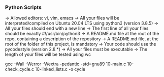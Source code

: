 
### Python Scripts
-> Allowed editors: vi, vim, emacs
-> All your files will be interpreted/compiled on Ubuntu 20.04 LTS using python3 (version 3.8.5)
-> All your files should end with a new line
-> The first line of all your files should be exactly #!/usr/bin/python3
-> A README.md file at the root of the repo, containing a description of the repository
-> A README.md file, at the root of the folder of this project, is mandatory
-> Your code should use the pycodestyle (version 2.8.*)
-> All your files must be executable
-> The length of your files will be tested using wc

gcc -Wall -Werror -Wextra -pedantic -std=gnu89 10-main.c 10-check_cycle.c 10-linked_lists.c -o cycle